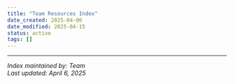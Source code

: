 ```yaml
---
title: "Team Resources Index"
date_created: 2025-04-06
date_modified: 2025-04-15
status: active
tags: []
---
```


---


*Index maintained by: Team*  
*Last updated: April 6, 2025*
